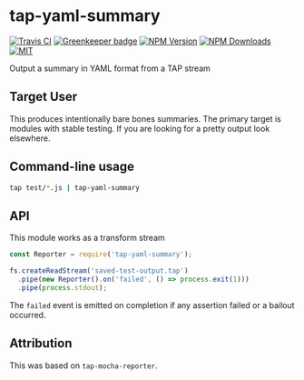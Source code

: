 # tap-yaml-summary

[![Travis CI][travis-image]][travis-url]
[![Greenkeeper badge][gk-image]](https://greenkeeper.io/)
[![NPM Version][npm-image]][npm-url]
[![NPM Downloads][downloads-image]][downloads-url]
[![MIT][license-image]](LICENSE)

Output a summary in YAML format from a TAP stream

## Target User

This produces intentionally bare bones summaries.  The primary target is modules
with stable testing.  If you are looking for a pretty output look elsewhere.

## Command-line usage

```sh
tap test/*.js | tap-yaml-summary
```

## API

This module works as a transform stream

```js
const Reporter = require('tap-yaml-summary');

fs.createReadStream('saved-test-output.tap')
  .pipe(new Reporter().on('failed', () => process.exit(1)))
  .pipe(process.stdout);
```

The `failed` event is emitted on completion if any assertion failed or a bailout occurred.

## Attribution

This was based on `tap-mocha-reporter`.

[npm-image]: https://img.shields.io/npm/v/tap-yaml-summary.svg
[npm-url]: https://npmjs.org/package/tap-yaml-summary
[travis-image]: https://travis-ci.org/cfware/tap-yaml-summary.svg?branch=master
[travis-url]: https://travis-ci.org/cfware/tap-yaml-summary
[gk-image]: https://badges.greenkeeper.io/cfware/tap-yaml-summary.svg
[downloads-image]: https://img.shields.io/npm/dm/tap-yaml-summary.svg
[downloads-url]: https://npmjs.org/package/tap-yaml-summary
[license-image]: https://img.shields.io/npm/l/tap-yaml-summary.svg
